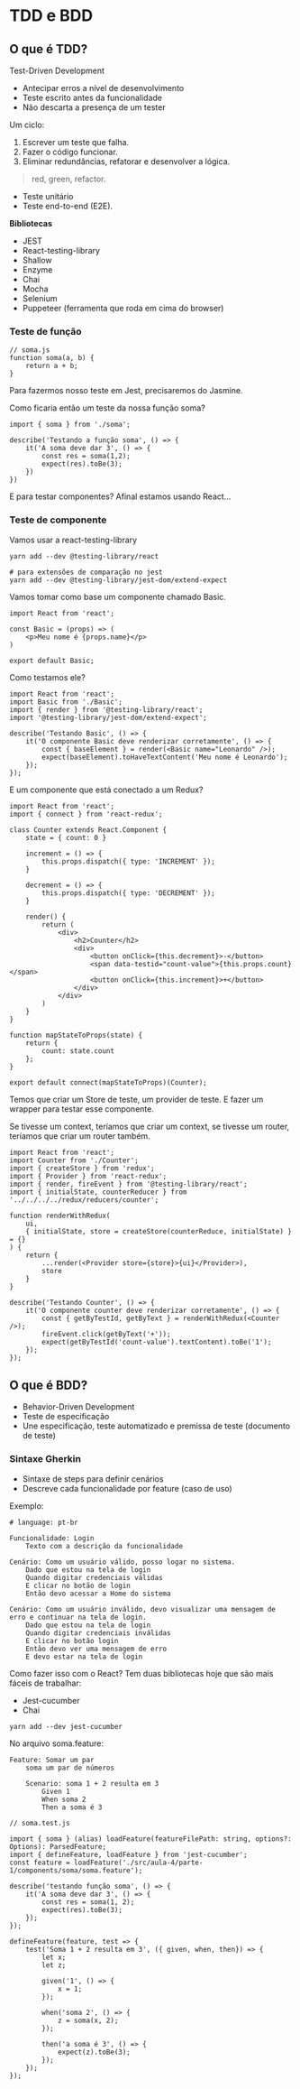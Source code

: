 # TDD e BDD

## O que é TDD?

Test-Driven Development

- Antecipar erros a nível de desenvolvimento
- Teste escrito antes da funcionalidade
- Não descarta a presença de um tester

Um ciclo:

1. Escrever um teste que falha.
2. Fazer o código funcionar.
3. Eliminar redundâncias, refatorar e desenvolver a lógica.

> red, green, refactor.

- Teste unitário
- Teste end-to-end (E2E).

**Bibliotecas**

- JEST
- React-testing-library
- Shallow
- Enzyme
- Chai
- Mocha
- Selenium
- Puppeteer (ferramenta que roda em cima do browser)

### Teste de função

```
// soma.js
function soma(a, b) {
    return a + b;
}
```

Para fazermos nosso teste em Jest, precisaremos do Jasmine.

Como ficaria então um teste da nossa função soma?

```
import { soma } from './soma';

describe('Testando a função soma', () => {
    it('A soma deve dar 3', () => {
        const res = soma(1,2);
        expect(res).toBe(3);
    })
})
```

E para testar componentes? Afinal estamos usando React...

### Teste de componente

Vamos usar a react-testing-library

```
yarn add --dev @testing-library/react

# para extensões de comparação no jest
yarn add --dev @testing-library/jest-dom/extend-expect
```

Vamos tomar como base um componente chamado Basic.

```
import React from 'react';

const Basic = (props) => (
    <p>Meu nome é {props.name}</p>
)

export default Basic;
```

Como testamos ele?

```
import React from 'react';
import Basic from './Basic';
import { render } from '@testing-library/react';
import '@testing-library/jest-dom/extend-expect';

describe('Testando Basic', () => {
    it('O componente Basic deve renderizar corretamente', () => {
        const { baseElement } = render(<Basic name="Leonardo" />);
        expect(baseElement).toHaveTextContent('Meu nome é Leonardo');
    });
});
```

E um componente que está conectado a um Redux?

```
import React from 'react';
import { connect } from 'react-redux';

class Counter extends React.Component {
    state = { count: 0 }

    increment = () => {
        this.props.dispatch({ type: 'INCREMENT' });
    }

    decrement = () => {
        this.props.dispatch({ type: 'DECREMENT' });
    }

    render() {
        return (
            <div>
                <h2>Counter</h2>
                <div>
                    <button onClick={this.decrement}>-</button>
                    <span data-testid="count-value">{this.props.count}</span>
                    <button onClick={this.increment}>+</button>
                </div>
            </div>
        )
    }
}

function mapStateToProps(state) {
    return {
        count: state.count
    };
}

export default connect(mapStateToProps)(Counter);
```

Temos que criar um Store de teste, um provider de teste. E fazer um wrapper para testar esse componente.

Se tivesse um context, teríamos que criar um context, se tivesse um router, teríamos que criar um router também.

```
import React from 'react';
import Counter from './Counter';
import { createStore } from 'redux';
import { Provider } from 'react-redux';
import { render, fireEvent } from '@testing-library/react';
import { initialState, counterReducer } from '../../../../redux/reducers/counter';

function renderWithRedux(
    ui,
    { initialState, store = createStore(counterReduce, initialState) } = {}
) {
    return {
        ...render(<Provider store={store}>{ui}</Provider>),
        store
    }
}

describe('Testando Counter', () => {
    it('O componente counter deve renderizar corretamente', () => {
        const { getByTestId, getByText } = renderWithRedux(<Counter />);
        fireEvent.click(getByText('+'));
        expect(getByTestId('count-value').textContent).toBe('1');
    });
});
```

## O que é BDD?

- Behavior-Driven Development
- Teste de especificação
- Une especificação, teste automatizado e premissa de teste (documento de teste)

### Sintaxe Gherkin

- Sintaxe de steps para definir cenários
- Descreve cada funcionalidade por feature (caso de uso)

Exemplo:

```
# language: pt-br

Funcionalidade: Login
    Texto com a descrição da funcionalidade

Cenário: Como um usuário válido, posso logar no sistema.
    Dado que estou na tela de login
    Quando digitar credenciais válidas
    E clicar no botão de login
    Então devo acessar a Home do sistema

Cenário: Como um usuário inválido, devo visualizar uma mensagem de erro e continuar na tela de login.
    Dado que estou na tela de login
    Quando digitar credenciais inválidas
    E clicar no botão login
    Então devo ver uma mensagem de erro
    E devo estar na tela de login
```

Como fazer isso com o React? Tem duas bibliotecas hoje que são mais fáceis de trabalhar:

- Jest-cucumber
- Chai

```
yarn add --dev jest-cucumber
```

No arquivo soma.feature:

```
Feature: Somar um par
    soma um par de números

    Scenario: soma 1 + 2 resulta em 3
        Given 1
        When soma 2
        Then a soma é 3
```

```
// soma.test.js

import { soma } (alias) loadFeature(featureFilePath: string, options?: Options): ParsedFeature;
import { defineFeature, loadFeature } from 'jest-cucumber';
const feature = loadFeature('./src/aula-4/parte-1/components/soma/soma.feature');

describe('testando função soma', () => {
    it('A soma deve dar 3', () => {
        const res = soma(1, 2);
        expect(res).toBe(3);
    });
});

defineFeature(feature, test => {
    test('Soma 1 + 2 resulta em 3', ({ given, when, then}) => {
        let x;
        let z;

        given('1', () => {
            x = 1;
        });

        when('soma 2', () => {
            z = soma(x, 2);
        });

        then('a soma é 3', () => {
            expect(z).toBe(3);
        });
    });
});
```